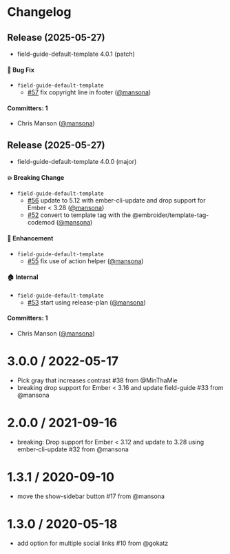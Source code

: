 # Changelog

## Release (2025-05-27)

* field-guide-default-template 4.0.1 (patch)

#### :bug: Bug Fix
* `field-guide-default-template`
  * [#57](https://github.com/empress/field-guide-default-template/pull/57) fix copyright line in footer ([@mansona](https://github.com/mansona))

#### Committers: 1
- Chris Manson ([@mansona](https://github.com/mansona))

## Release (2025-05-27)

* field-guide-default-template 4.0.0 (major)

#### :boom: Breaking Change
* `field-guide-default-template`
  * [#56](https://github.com/empress/field-guide-default-template/pull/56) update to 5.12 with ember-cli-update and drop support for Ember < 3.28 ([@mansona](https://github.com/mansona))
  * [#52](https://github.com/empress/field-guide-default-template/pull/52) convert to template tag with the @embroider/template-tag-codemod ([@mansona](https://github.com/mansona))

#### :rocket: Enhancement
* `field-guide-default-template`
  * [#55](https://github.com/empress/field-guide-default-template/pull/55) fix use of action helper ([@mansona](https://github.com/mansona))

#### :house: Internal
* `field-guide-default-template`
  * [#53](https://github.com/empress/field-guide-default-template/pull/53) start using release-plan ([@mansona](https://github.com/mansona))

#### Committers: 1
- Chris Manson ([@mansona](https://github.com/mansona))

3.0.0 / 2022-05-17
==================
* Pick gray that increases contrast #38 from @MinThaMie
* breaking drop support for Ember &lt; 3.16 and update field-guide #33 from @mansona

2.0.0 / 2021-09-16
==================

  * breaking: Drop support for Ember &lt; 3.12 and update to 3.28 using ember-cli-update  #32 from @mansona

1.3.1 / 2020-09-10
==================

  * move the show-sidebar button #17 from @mansona

1.3.0 / 2020-05-18
==================

  * add option for multiple social links #10 from @gokatz
